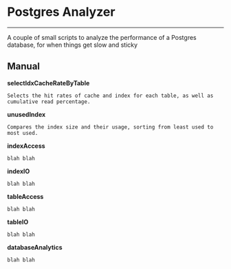 # Postgres Analyzer
-------------

A couple of small scripts to analyze the performance of a Postgres database, for when things get slow and sticky

Manual
-------------

**selectIdxCacheRateByTable**

    Selects the hit rates of cache and index for each table, as well as cumulative read percentage.

**unusedIndex**

    Compares the index size and their usage, sorting from least used to most used.

**indexAccess**

    blah blah

**indexIO**

    blah blah

**tableAccess**

    blah blah

**tableIO**

    blah blah

**databaseAnalytics**

    blah blah